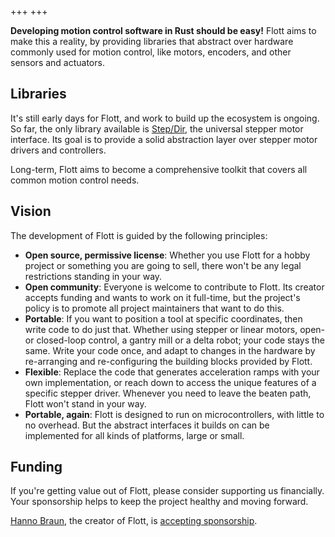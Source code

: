 +++
+++

<strong class="why">Developing motion control software in Rust should be easy!</strong> Flott aims to make this a reality, by providing libraries that abstract over hardware commonly used for motion control, like motors, encoders, and other sensors and actuators.

## Libraries

It's still early days for Flott, and work to build up the ecosystem is ongoing. So far, the only library available is [Step/Dir], the universal stepper motor interface. Its goal is to provide a solid abstraction layer over stepper motor drivers and controllers.

Long-term, Flott aims to become a comprehensive toolkit that covers all common motion control needs.

## Vision

The development of Flott is guided by the following principles:

- **Open source, permissive license**: Whether you use Flott for a hobby project or something you are going to sell, there won't be any legal restrictions standing in your way.
- **Open community**: Everyone is welcome to contribute to Flott. Its creator accepts funding and wants to work on it full-time, but the project's policy is to promote all project maintainers that want to do this.
- **Portable**: If you want to position a tool at specific coordinates, then write code to do just that. Whether using stepper or linear motors, open- or closed-loop control, a gantry mill or a delta robot; your code stays the same. Write your code once, and adapt to changes in the hardware by re-arranging and re-configuring the building blocks provided by Flott.
- **Flexible**: Replace the code that generates acceleration ramps with your own implementation, or reach down to access the unique features of a specific stepper driver. Whenever you need to leave the beaten path, Flott won't stand in your way.
- **Portable, again**: Flott is designed to run on microcontrollers, with little to no overhead. But the abstract interfaces it builds on can be implemented for all kinds of platforms, large or small.

## Funding

If you're getting value out of Flott, please consider supporting us financially. Your sponsorship helps to keep the project healthy and moving forward.

[Hanno Braun], the creator of Flott, is [accepting sponsorship](https://github.com/sponsors/hannobraun).

[Step/Dir]: https://crates.io/crates/step-dir
[Hanno Braun]: https://github.com/hannobraun
